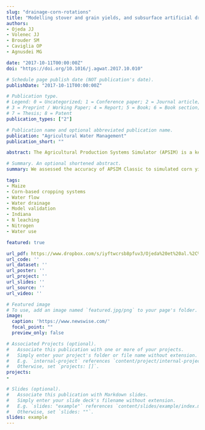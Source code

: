 ```yaml
---
slug: "drainage-corn-rotations"
title: "Modelling stover and grain yields, and subsurface artificial drainage from long-term corn rotations using APSIM"
authors:
- Ojeda JJ
- Volenec JJ
- Brouder SM
- Caviglia OP
- Agnusdei MG

date: "2017-10-11T00:00:00Z"
doi: "https://doi.org/10.1016/j.agwat.2017.10.010"

# Schedule page publish date (NOT publication's date).
publishDate: "2017-10-11T00:00:00Z"

# Publication type.
# Legend: 0 = Uncategorized; 1 = Conference paper; 2 = Journal article;
# 3 = Preprint / Working Paper; 4 = Report; 5 = Book; 6 = Book section;
# 7 = Thesis; 8 = Patent
publication_types: ["2"]

# Publication name and optional abbreviated publication name.
publication: "Agricultural Water Management"
publication_short: ""

abstract: The Agricultural Production Systems Simulator (APSIM) is a key tool to identify agricultural management practices seeking to simultaneously optimize agronomic productivity and input use efficiencies. The aims of this study were to validate APSIM for prediction of stover and grain yield of corn in four contrasting soils with varied N fertilizer applications (156–269 kg N ha−1) and to predict timing and volume from artificial subsurface drains in continuous corn and corn-soybean rotations in a silty clay loam soil at West Lafayette, IN. The APSIM validation was carried-out using a long-term dataset of corn stover and grain yields from the North Central Region of IN. The CCC (Concordance Correlation Coefficient) and SB (Simulation Bias) were used to statistically evaluate the model performance. The CCC integrates precision through Pearson’s correlation coefficient and accuracy by bias, and SB indicates the bias of the simulation from the measurement. The model demonstrated very good (CCC = 0.96; SB = 0%) and satisfactory (CCC = 0.85; SB = 2%) ability to simulate stover and grain yield, respectively. Grain yield was better predicted in continuous corn (CCC = 0.73–0.91; SB = 19–21%) than in corn-soybean rotations (CCC = 0.56–0.63; SB = 17–18%), while stover yield was well predicted in both crop rotations (CCC = 0.85–0.98; SB = 1–17%). The model demonstrated acceptable ability to simulate annual subsurface drainage in both rotations (CCC = 0.63–0.75; SB = 2–37%) with accuracy being lower in the continuous corn system than in corn-soybean rotation system (CCC = 0.61-0.63; SB = 9–12%). Daily subsurface drainage events were well predicted by APSIM during late spring and summer when crop water use was high, but under-predicted during fall, winter and early spring when evapotranspiration was low. Occasional flow events occurring in summer when soils were not saturated were not predicted by APSIM and may represent preferential flow paths currently not represented in the model. APSIM is a promising tool for simulating yield and water losses for corn-based cropping systems in north central Indiana US.

# Summary. An optional shortened abstract.
summary: We assessed the accuracy of APSIM Classic to simulated corn yield and subsurface artificial drainage in north central Indiana US.

tags:
- Maize
- Corn-based cropping systems
- Water flow
- Water drainage
- Model validation
- Indiana
- N leaching
- Nitrogen
- Water use

featured: true

url_pdf: https://www.dropbox.com/s/iyftwcrsb8pfuv3/Ojeda%20et%20al.%2C%202018%20AWM.pdf?dl=0
url_code: ''
url_dataset: ''
url_poster: ''
url_project: ''
url_slides: ''
url_source: ''
url_video: ''

# Featured image
# To use, add an image named `featured.jpg/png` to your page's folder. 
image:
  caption: 'https://www.newswise.com/'
  focal_point: ""
  preview_only: false

# Associated Projects (optional).
#   Associate this publication with one or more of your projects.
#   Simply enter your project's folder or file name without extension.
#   E.g. `internal-project` references `content/project/internal-project/index.md`.
#   Otherwise, set `projects: []`.
projects:
- 

# Slides (optional).
#   Associate this publication with Markdown slides.
#   Simply enter your slide deck's filename without extension.
#   E.g. `slides: "example"` references `content/slides/example/index.md`.
#   Otherwise, set `slides: ""`.
slides: example
---
```

